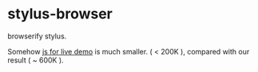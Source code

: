 # stylus-browser

browserify stylus.

Somehow [js for live demo](https://stylus-lang.com/try/stylus.min.js) is much smaller. ( < 200K ), compared with our result ( ~ 600K ).
